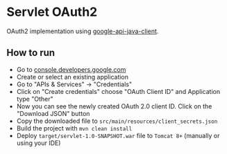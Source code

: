 # Servlet OAuth2
OAuth2 implementation using [google-api-java-client](https://github.com/google/google-api-java-client).
  
## How to run
* Go to [console.developers.google.com](https://console.developers.google.com/projectselector/apis/dashboard)
* Create or select an existing application
* Go to "APIs & Services" -> "Credentials"
* Click on "Create credentials" choose "OAuth Client ID" and Application type "Other"
* Now you can see the newly created OAuth 2.0 client ID. Click on the "Download JSON" button
* Copy the downloaded file to `src/main/resources/client_secrets.json`
* Build the project with `mvn clean install`
* Deploy `target/servlet-1.0-SNAPSHOT.war` file to `Tomcat 8+` (manually or using your IDE) 